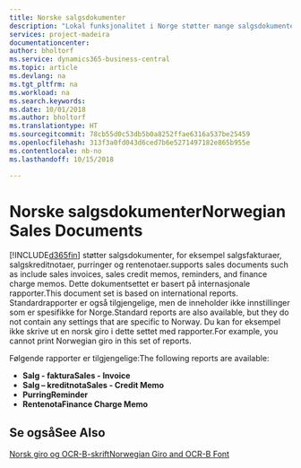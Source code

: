 ```yaml
---
title: Norske salgsdokumenter
description: "Lokal funksjonalitet i Norge støtter mange salgsdokumenter og rapporter."
services: project-madeira
documentationcenter: 
author: bholtorf
ms.service: dynamics365-business-central
ms.topic: article
ms.devlang: na
ms.tgt_pltfrm: na
ms.workload: na
ms.search.keywords: 
ms.date: 10/01/2018
ms.author: bholtorf
ms.translationtype: HT
ms.sourcegitcommit: 78cb55d0c53db5b0a8252ffae6316a537be25459
ms.openlocfilehash: 313f3a0fd043d6ced7b6e5271497182e865b955e
ms.contentlocale: nb-no
ms.lasthandoff: 10/15/2018

---
```

# <a name="norwegian-sales-documents"></a><span data-ttu-id="8d774-103">Norske salgsdokumenter</span><span class="sxs-lookup"><span data-stu-id="8d774-103">Norwegian Sales Documents</span></span>
[!INCLUDE[d365fin](../../includes/d365fin_md.md)] <span data-ttu-id="8d774-104">støtter salgsdokumenter, for eksempel salgsfakturaer, salgskreditnotaer, purringer og rentenotaer.</span><span class="sxs-lookup"><span data-stu-id="8d774-104">supports sales documents such as include sales invoices, sales credit memos, reminders, and finance charge memos.</span></span> <span data-ttu-id="8d774-105">Dette dokumentsettet er basert på internasjonale rapporter.</span><span class="sxs-lookup"><span data-stu-id="8d774-105">This document set is based on international reports.</span></span> <span data-ttu-id="8d774-106">Standardrapporter er også tilgjengelige, men de inneholder ikke innstillinger som er spesifikke for Norge.</span><span class="sxs-lookup"><span data-stu-id="8d774-106">Standard reports are also available, but they do not contain any settings that are specific to Norway.</span></span> <span data-ttu-id="8d774-107">Du kan for eksempel ikke skrive ut en norsk giro i dette settet med rapporter.</span><span class="sxs-lookup"><span data-stu-id="8d774-107">For example, you cannot print Norwegian giro in this set of reports.</span></span>  

<span data-ttu-id="8d774-108">Følgende rapporter er tilgjengelige:</span><span class="sxs-lookup"><span data-stu-id="8d774-108">The following reports are available:</span></span>  

- <span data-ttu-id="8d774-109">**Salg - faktura**</span><span class="sxs-lookup"><span data-stu-id="8d774-109">**Sales - Invoice**</span></span>  
- <span data-ttu-id="8d774-110">**Salg – kreditnota**</span><span class="sxs-lookup"><span data-stu-id="8d774-110">**Sales - Credit Memo**</span></span>  
- <span data-ttu-id="8d774-111">**Purring**</span><span class="sxs-lookup"><span data-stu-id="8d774-111">**Reminder**</span></span>  
- <span data-ttu-id="8d774-112">**Rentenota**</span><span class="sxs-lookup"><span data-stu-id="8d774-112">**Finance Charge Memo**</span></span>  

## <a name="see-also"></a><span data-ttu-id="8d774-113">Se også</span><span class="sxs-lookup"><span data-stu-id="8d774-113">See Also</span></span>  
[<span data-ttu-id="8d774-114">Norsk giro og OCR-B-skrift</span><span class="sxs-lookup"><span data-stu-id="8d774-114">Norwegian Giro and OCR-B Font</span></span>](norwegian-giro-and-ocr-b-font.md)   

